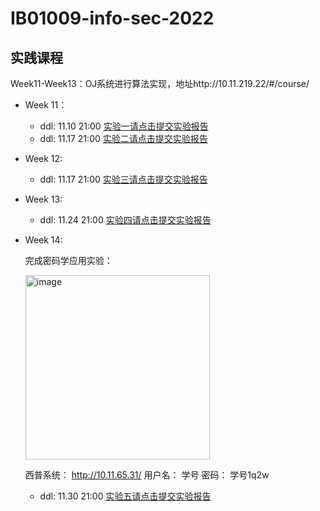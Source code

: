 # IB01009-info-sec-2022

## 实践课程
Week11-Week13：OJ系统进行算法实现，地址http://10.11.219.22/#/course/

- Week 11： 
  - ddl: 11.10 21:00 [实验一请点击提交实验报告](https://workspace.jianguoyun.com/inbox/collect/625ee1fbba444709b63178b8219ab97c/submit) 
  - ddl: 11.17 21:00 [实验二请点击提交实验报告](https://workspace.jianguoyun.com/inbox/collect/8a6ae943d6c94e7aaac4a92defee4228/submit)
- Week 12:
  - ddl: 11.17 21:00  [实验三请点击提交实验报告](https://workspace.jianguoyun.com/inbox/collect/d3eb27cae9cc4f829c0e7cec0d97bcfb/submit)
- Week 13: 
  - ddl: 11.24 21:00  [实验四请点击提交实验报告](https://workspace.jianguoyun.com/inbox/collect/428e7da91fe94a65ba4a127bde9870b1/submit)
- Week 14: 

  完成密码学应用实验：
  
  <img width="295" alt="image" src="https://user-images.githubusercontent.com/112067997/203725972-fa589789-464e-4992-a6b4-7c1c83911deb.png">
  
  西普系统： 
  http://10.11.65.31/ 
  用户名： 学号
  密码： 学号1q2w
  - ddl: 11.30 21:00  [实验五请点击提交实验报告](https://workspace.jianguoyun.com/inbox/collect/428e7da91fe94a65ba4a127bde9870b1/submit)

